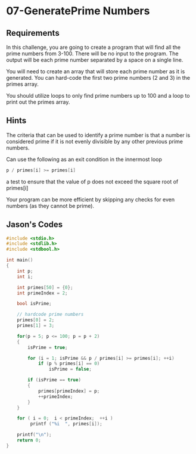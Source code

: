 # 07-GeneratePrime Numbers

## Requirements

In this challenge, you are going to create a program that will find all the prime numbers from 3-100. There will be no input to the program. The output will be each prime number separated by a space on a single line.

You will need to create an array that will store each prime number as it is generated. You can hard-code the first two prime numbers (2 and 3) in the primes array.

You should utilize loops to only find prime numbers up to 100 and a loop to print out the primes array.

## Hints

The criteria that can be used to identify a prime number is that a number is considered prime if it is not evenly divisible by any other previous prime numbers.

Can use the following as an exit condition in the innermost loop

```c
p / primes[i] >= primes[i]
```

a test to ensure that the value of p does not exceed the square root of primes[i]

Your program can be more efficient by skipping any checks for even numbers (as they cannot be prime).

## Jason's Codes

```c
#include <stdio.h>
#include <stdlib.h>
#include <stdbool.h>

int main()
{
    int p;
    int i;

    int primes[50] = {0};
    int primeIndex = 2;

    bool isPrime;

    // hardcode prime numbers
    primes[0] = 2;
    primes[1] = 3;

    for(p = 5; p <= 100; p = p + 2)
    {
        isPrime = true;

        for (i = 1; isPrime && p / primes[i] >= primes[i]; ++i)
            if (p % primes[i] == 0)
                isPrime = false;

        if (isPrime == true)
        {
            primes[primeIndex] = p;
            ++primeIndex;
        }
    }

    for ( i = 0;  i < primeIndex;  ++i )
         printf ("%i  ", primes[i]);

    printf("\n");
    return 0;
}
```
